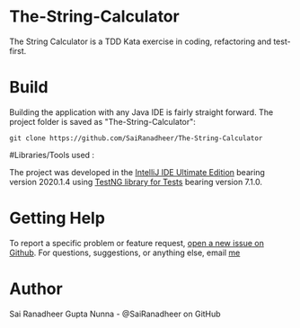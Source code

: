 # The-String-Calculator

The String Calculator is a TDD Kata exercise in coding, refactoring and test-first.

# Build
Building the application with any Java IDE is fairly straight forward. The project folder is saved as "The-String-Calculator":

```
git clone https://github.com/SaiRanadheer/The-String-Calculator

```

#Libraries/Tools used :

The project was developed in the [IntelliJ IDE Ultimate Edition](https://www.jetbrains.com/idea/download/#section=windows) bearing version 2020.1.4 using [TestNG library for Tests](https://mvnrepository.com/artifact/org.testng/testng) bearing version 7.1.0.

# Getting Help

To report a specific problem or feature request, [open a new issue on Github](https://github.com/SaiRanadheer/The-String-Calculator/issues/new). For questions, suggestions, or anything else, email [me](mailto:ranadheergupthanunna@gmail.com)

# Author
Sai Ranadheer Gupta Nunna - @SaiRanadheer on GitHub
